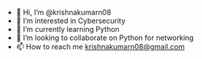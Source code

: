 - 👋 Hi, I’m @krishnakumarn08
- 👀 I’m interested in Cybersecurity
- 🌱 I’m currently learning Python
- 💞️ I’m looking to collaborate on Python for networking
- 📫 How to reach me krishnakumarn08@gmail.com

<!---
krishnakumarn08/krishnakumarn08 is a ✨ special ✨ repository because its `README.md` (this file) appears on your GitHub profile.
You can click the Preview link to take a look at your changes.
--->
